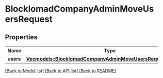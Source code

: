 # BlockIomadCompanyAdminMoveUsersRequest

## Properties

Name | Type | Description | Notes
------------ | ------------- | ------------- | -------------
**users** | [**Vec<models::BlockIomadCompanyAdminMoveUsersRequestUsersInner>**](block_iomad_company_admin_move_users_request_users_inner.md) |  | 

[[Back to Model list]](../README.md#documentation-for-models) [[Back to API list]](../README.md#documentation-for-api-endpoints) [[Back to README]](../README.md)


